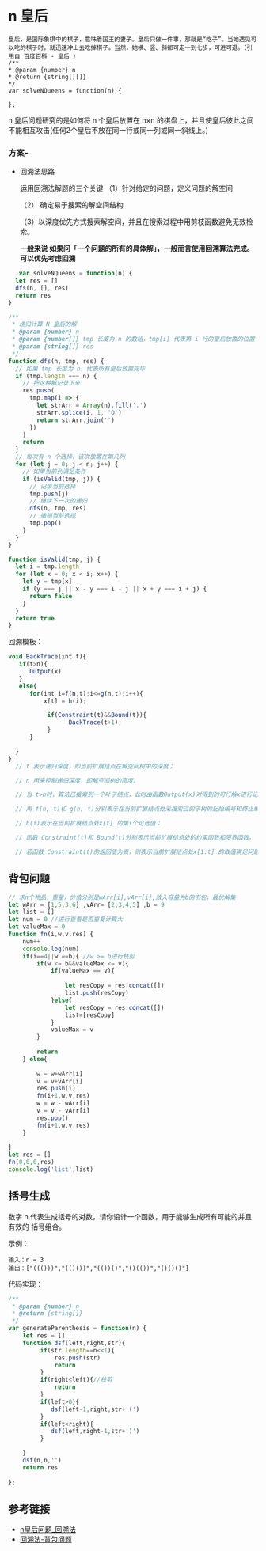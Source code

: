 # n 皇后

    皇后，是国际象棋中的棋子，意味着国王的妻子。皇后只做一件事，那就是“吃子”。当她遇见可以吃的棋子时，就迅速冲上去吃掉棋子。当然，她横、竖、斜都可走一到七步，可进可退。（引用自 百度百科 - 皇后 ）
    /**
    * @param {number} n
    * @return {string[][]}
    */
    var solveNQueens = function(n) {

    };

n 皇后问题研究的是如何将 n 个皇后放置在 n×n 的棋盘上，并且使皇后彼此之间不能相互攻击(任何2个皇后不放在同一行或同一列或同一斜线上。)



### 方案- 

+ 回溯法思路
  
  运用回溯法解题的三个关键
  （1）针对给定的问题，定义问题的解空间

  （2） 确定易于搜索的解空间结构

  （3）以深度优先方式搜索解空间，并且在搜索过程中用剪枝函数避免无效检索。

  **一般来说 如果问「一个问题的所有的具体解」，一般而言使用回溯算法完成。可以优先考虑回溯**

```javascript
   var solveNQueens = function(n) {
  let res = []
  dfs(n, [], res)
  return res
}

/**
 * 递归计算 N 皇后的解
 * @param {number} n
 * @param {number[]} tmp 长度为 n 的数组，tmp[i] 代表第 i 行的皇后放置的位置
 * @param {string[]} res
 */
function dfs(n, tmp, res) {
  // 如果 tmp 长度为 n，代表所有皇后放置完毕
  if (tmp.length === n) {
    // 把这种解记录下来
    res.push(
      tmp.map(i => {
        let strArr = Array(n).fill('.')
        strArr.splice(i, 1, 'Q')
        return strArr.join('')
      })
    )
    return
  }
  // 每次有 n 个选择，该次放置在第几列
  for (let j = 0; j < n; j++) {
    // 如果当前列满足条件
    if (isValid(tmp, j)) {
      // 记录当前选择
      tmp.push(j)
      // 继续下一次的递归
      dfs(n, tmp, res)
      // 撤销当前选择
      tmp.pop()
    }
  }
}

function isValid(tmp, j) {
  let i = tmp.length
  for (let x = 0; x < i; x++) {
    let y = tmp[x]
    if (y === j || x - y === i - j || x + y === i + j) {
      return false
    }
  }
  return true
}
```

回溯模板：

```javascript
void BackTrace(int t){
   if(t>n){
      Output(x)
   }
   else{
      for(int i=f(n,t);i<=g(n,t);i++){
          x[t] = h(i);

           if(Constraint(t)&&Bound(t)){
                 BackTrace(t+1);
           }
      }

  }
}
  // t 表示递归深度，即当前扩展结点在解空间树中的深度；

  // n 用来控制递归深度，即解空间树的高度。

  // 当 t>n时，算法已搜索到一个叶子结点，此时由函数Output(x)对得到的可行解x进行记录或输出处理。

  // 用 f(n, t)和 g(n, t)分别表示在当前扩展结点处未搜索过的子树的起始编号和终止编号；

  // h(i)表示在当前扩展结点处x[t] 的第i个可选值；

  // 函数 Constraint(t)和 Bound(t)分别表示当前扩展结点处的约束函数和限界函数。

  // 若函数 Constraint(t)的返回值为真，则表示当前扩展结点处x[1:t] 的取值满足问题的约束条件；否则不满足问题的约束条件。若函数Bound(t)的返回值为真，则表示在当前扩展结点处x[1:t] 的取值尚未使目标函数越界，还需由BackTrace(t+1)对其相应的子树做进一步地搜索；否则，在当前扩展结点处x[1:t]的取值已使目标函数越界，可剪去相应的子树。
```

## 背包问题

```javascript
// 求n个物品，重量，价值分别是wArr[i],vArr[i],放入容量为b的书包，最优解集
let wArr = [1,5,3,6] ,vArr= [2,3,4,5] ,b = 9
let list = []
let num = 0 //进行查看是否重复计算大
let valueMax = 0
function fn(i,w,v,res) {
    num++
    console.log(num)
    if(i==4||w ==b){ //w >= b进行枝剪
        if(w <= b&&valueMax <= v){
            if(valueMax == v){
                
                let resCopy = res.concat([])
                list.push(resCopy)
            }else{
                let resCopy = res.concat([])
                list=[resCopy]
            }
            valueMax = v
        }
       
        return
    } else{
        
        w = w+wArr[i]
        v = v+vArr[i]
        res.push(i)
        fn(i+1,w,v,res)
        w = w - wArr[i]
        v = v - vArr[i]
        res.pop()
        fn(i+1,w,v,res)
    }
    
}
let res = []
fn(0,0,0,res)
console.log('list',list)
```

## 括号生成

数字 n 代表生成括号的对数，请你设计一个函数，用于能够生成所有可能的并且 有效的 括号组合。

示例：

    输入：n = 3
    输出：["((()))","(()())","(())()","()(())","()()()"]


代码实现：
```javascript
/**
 * @param {number} n
 * @return {string[]}
 */
var generateParenthesis = function(n) {
    let res = []
    function dsf(left,right,str){
         if(str.length==n<<1){
             res.push(str)
             return
         }
         if(right<left){//枝剪
             return
         }
         if(left>0){
            dsf(left-1,right,str+'(') 
         }
         if(left<right){
            dsf(left,right-1,str+')') 
         }

    }
    dsf(n,n,'')
    return res
   
};
```
## 参考链接

+ [n皇后问题_回溯法](https://www.cnblogs.com/henuliulei/p/10117304.html)
+ [回溯法-背包问题](https://www.cnblogs.com/zhishiyv/p/14116205.html)